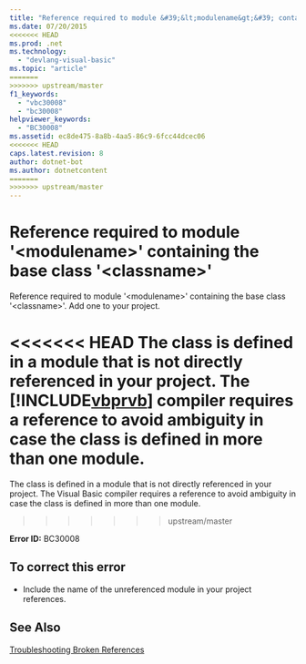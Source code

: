 ```yaml
---
title: "Reference required to module &#39;&lt;modulename&gt;&#39; containing the base class &#39;&lt;classname&gt;&#39;"
ms.date: 07/20/2015
<<<<<<< HEAD
ms.prod: .net
ms.technology: 
  - "devlang-visual-basic"
ms.topic: "article"
=======
>>>>>>> upstream/master
f1_keywords: 
  - "vbc30008"
  - "bc30008"
helpviewer_keywords: 
  - "BC30008"
ms.assetid: ec8de475-8a8b-4aa5-86c9-6fcc44dcec06
<<<<<<< HEAD
caps.latest.revision: 8
author: dotnet-bot
ms.author: dotnetcontent
=======
>>>>>>> upstream/master
---
```

# Reference required to module &#39;&lt;modulename&gt;&#39; containing the base class &#39;&lt;classname&gt;&#39;
Reference required to module '\<modulename>' containing the base class '\<classname>'. Add one to your project.  
  
<<<<<<< HEAD
 The class is defined in a module that is not directly referenced in your project. The [!INCLUDE[vbprvb](~/includes/vbprvb-md.md)] compiler requires a reference to avoid ambiguity in case the class is defined in more than one module.  
=======
 The class is defined in a module that is not directly referenced in your project. The Visual Basic compiler requires a reference to avoid ambiguity in case the class is defined in more than one module.  
>>>>>>> upstream/master
  
 **Error ID:** BC30008  
  
## To correct this error  
  
-   Include the name of the unreferenced module in your project references.  
  
## See Also  
  
 [Troubleshooting Broken References](/visualstudio/ide/troubleshooting-broken-references)
